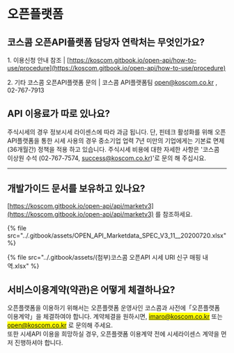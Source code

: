 # 오픈플랫폼

## 코스콤 오픈API플랫폼 담당자 연락처는 무엇인가요?

&#x20;1\. 이용신청 안내 참조                          |    [https://koscom.gitbook.io/open-api/how-to-use/procedure](https://koscom.gitbook.io/open-api/how-to-use/procedure)

&#x20;2\. 기타 코스콤 오픈API플랫폼 문의     |    코스콤 API플랫폼팀 open@koscom.co.kr , 02-767-7913

## **API 이용료가 따로 있나요?**

주식시세의 경우 정보시세 라이센스에 따라 과금 됩니다.  단, 핀테크 활성화를 위해 오픈API플랫폼을 통한 시세 사용의 경우 중소기업 업력 7년 미만의 기업에게는 기본료 면제 (36개월간) 정책을 적용 하고 있습니다. 주식시세 비용에 대한 자세한 사항은  '코스콤 이상원 수석 (02-767-7574, success@koscom.co.kr)'로 문의 해 주십시요.

****

## **개발가이드 문서를 보유하고 있나요?**

[ ](https://koscom.gitbook.io/open-api/api/marketv3)[https://koscom.gitbook.io/open-api/api/marketv3](https://koscom.gitbook.io/open-api/api/marketv3) 를 참조하세요.

{% file src="../.gitbook/assets/OPEN_API_Marketdata_SPEC_V3_11__20200720.xlsx" %}

{% file src="../.gitbook/assets/(첨부)코스콤 오픈API 시세 URI 신구 매핑 내역.xlsx" %}

## 서비스이용계약(약관)은 어떻게 체결하나요?

오픈플랫폼을 이용하기 위해서는 오픈플랫폼 운영사인 코스콤과 사전에「오픈플랫폼 이용계약」을 체결하여야 합니다. 계약체결을 원하시면, <mark style="color:blue;">imaro@koscom.co.kr</mark> 또는 <mark style="color:blue;">open@koscom.co.kr</mark> 로 문의해 주세요.\
또한 시세API 이용을 희망하실 경우, 오픈플랫폼 이용계약 전에 시세라이센스 계약을 먼저 진행하셔야 합니다.&#x20;
